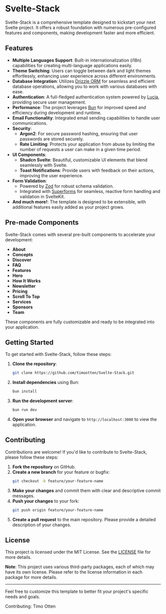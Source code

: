 # Svelte-Stack

Svelte-Stack is a comprehensive template designed to kickstart your next Svelte project. It offers a robust foundation with numerous pre-configured features and components, making development faster and more efficient.

## Features

- **Multiple Languages Support**: Built-in internationalization (i18n) capabilities for creating multi-language applications easily.
- **Theme Switching**: Users can toggle between dark and light themes effortlessly, enhancing user experience across different environments.
- **Database Integration**: Utilizes [Drizzle ORM](https://orm.drizzle.team/) for seamless and efficient database operations, allowing you to work with various databases with ease.
- **Authentication**: A full-fledged authentication system powered by [Lucia](https://lucia-auth.com/), providing secure user management.
- **Performance**: The project leverages [Bun](https://bun.sh/) for improved speed and efficiency during development and runtime.
- **Email Functionality**: Integrated email sending capabilities to handle user communications.
- **Security**:
  - **Argon2**: For secure password hashing, ensuring that user passwords are stored securely.
  - **Rate Limiting**: Protects your application from abuse by limiting the number of requests a user can make in a given time period.
- **UI Components**:
  - **Shadcn Svelte**: Beautiful, customizable UI elements that blend seamlessly with Svelte.
  - **Toast Notifications**: Provide users with feedback on their actions, improving the user experience.
- **Form Validation**:
  - Powered by [Zod](https://zod.dev/) for robust schema validation.
  - Integrated with [Superforms](https://github.com/ciscoheat/superforms) for seamless, reactive form handling and validation in SvelteKit.
- **And much more!**: The template is designed to be extensible, with additional features easily added as your project grows.

## Pre-made Components

Svelte-Stack comes with several pre-built components to accelerate your development:

- **About**
- **Concepts**
- **Discover**
- **FAQ**
- **Features**
- **Hero**
- **How It Works**
- **Newsletter**
- **Pricing**
- **Scroll To Top**
- **Services**
- **Sponsors**
- **Team**

These components are fully customizable and ready to be integrated into your application.

## Getting Started

To get started with Svelte-Stack, follow these steps:

1. **Clone the repository**:

   ```bash
   git clone https://github.com/timootten/Svelte-Stack.git
   ```

2. **Install dependencies** using Bun:

   ```bash
   bun install
   ```

3. **Run the development server**:

   ```bash
   bun run dev
   ```

4. **Open your browser** and navigate to `http://localhost:3000` to view the application.

## Contributing

Contributions are welcome! If you'd like to contribute to Svelte-Stack, please follow these steps:

1. **Fork the repository** on GitHub.
2. **Create a new branch** for your feature or bugfix:
   ```bash
   git checkout -b feature/your-feature-name
   ```
3. **Make your changes** and commit them with clear and descriptive commit messages.
4. **Push your changes** to your fork:
   ```bash
   git push origin feature/your-feature-name
   ```
5. **Create a pull request** to the main repository. Please provide a detailed description of your changes.

## License

This project is licensed under the MIT License. See the [LICENSE](LICENSE) file for more details.

**Note**: This project uses various third-party packages, each of which may have its own license. Please refer to the license information in each package for more details.

---

Feel free to customize this template to better fit your project's specific needs and goals.

Contributing: Timo Otten
